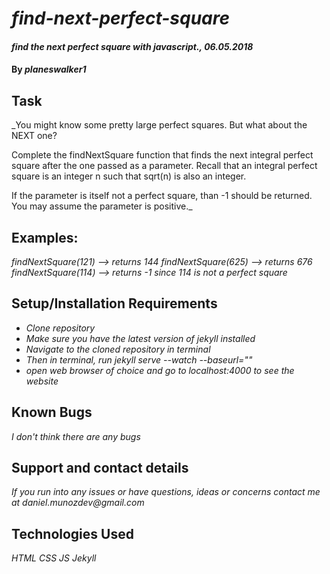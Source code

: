 # _find-next-perfect-square_

#### _find the next perfect square with javascript., 06.05.2018_

#### By _**planeswalker1**_

## Task

_You might know some pretty large perfect squares. But what about the NEXT one?

Complete the findNextSquare function that finds the next integral perfect square after the one passed as a parameter. Recall that an integral perfect square is an integer n such that sqrt(n) is also an integer.

If the parameter is itself not a perfect square, than -1 should be returned. You may assume the parameter is positive._

## Examples:

_findNextSquare(121) --> returns 144
findNextSquare(625) --> returns 676
findNextSquare(114) --> returns -1 since 114 is not a perfect square_

## Setup/Installation Requirements

* _Clone repository_
* _Make sure you have the latest version of jekyll installed_
* _Navigate to the cloned repository in terminal_
* _Then in terminal, run jekyll serve --watch --baseurl=""_
* _open web browser of choice and go to localhost:4000 to see the website_

## Known Bugs

_I don't think there are any bugs_

## Support and contact details

_If you run into any issues or have questions, ideas or concerns contact me at daniel.munozdev@gmail.com_

## Technologies Used

_HTML_
_CSS_
_JS_
_Jekyll_
